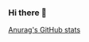### Hi there 👋

[Anurag's GitHub stats](https://github-readme-stats.vercel.app/api?username=anuraghazra&theme=dark&show_icons=true)

<!--
**E-cok/E-cok** is a ✨ _special_ ✨ repository because its `README.md` (this file) appears on your GitHub profile.

Here are some ideas to get you started:

- 🔭 I’m currently working on ...
- 🌱 I’m currently learning ...
- 👯 I’m looking to collaborate on ...
- 🤔 I’m looking for help with ...
- 💬 Ask me about ...
- 📫 How to reach me: ...
- 😄 Pronouns: ...
- ⚡ Fun fact: ...
-->
